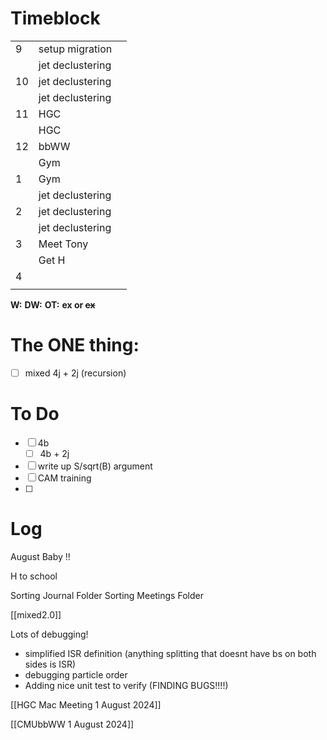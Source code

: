 # Timeblock

|     |                  |     |
| --- | ---------------- | --- |
| 9   | setup migration  |     |
|     | jet declustering |     |
| 10  | jet declustering |     |
|     | jet declustering |     |
| 11  | HGC              |     |
|     | HGC              |     |
| 12  | bbWW             |     |
|     | Gym              |     |
| 1   | Gym              |     |
|     | jet declustering |     |
| 2   | jet declustering |     |
|     | jet declustering |     |
| 3   | Meet Tony        |     |
|     | Get H            |     |
| 4   |                  |     |
|     |                  |     |

**W:**
**DW:**
**OT:**
**ex or ~~ex~~**

# The ONE thing: 
- [ ] mixed 4j + 2j (recursion)


# To Do
- [ ] 4b
	 - [ ] 4b + 2j
- [ ] write up S/sqrt(B) argument
- [ ] CAM training
- [ ] 


# Log

August Baby !!

H to school 

Sorting Journal Folder
Sorting Meetings Folder

[[mixed2.0]]

Lots of debugging!  
- simplified ISR definition (anything splitting that doesnt have bs on both sides is ISR)
- debugging particle order
- Adding nice unit test to verify (FINDING BUGS!!!!)

[[HGC Mac Meeting 1 August 2024]]

[[CMUbbWW 1 August 2024]]


